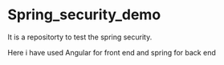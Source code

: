 # Spring_security_demo

It is a repositorty to test the spring security.

Here i have used Angular for front end and spring for back end
